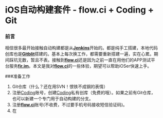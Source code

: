 # iOS自动构建套件 - flow.ci + Coding + Git
### 前言

相信很多最开始接触自动构建都是从[**Jenkins**](https://jenkins.io/)开始的。都是纯手工搭建，本地代码创库也是[**Gitblit**](http://gitblit.com/)搭建的。基本上每次换工作，都需要重新搭建一遍，实在心累。期间踩坑无数，暂且不表。接触到[**flow.ci**](https://flow.ci/)还是因为之前一直在用他们的APP测试平台服务[**fir.im**](https://fir.im/)。本文是我对[**flow.ci**](https://flow.ci/)的一些体验，期望可以帮助iOSer快速上手。



###准备工作

1. Git仓库（什么？还在用SVN！恨铁不成钢的表情）
2. 注册[Coding](https://coding.net)账号，创建[Coding](https://coding.net)私有创库（免费的哦）。如果之前有Git仓库，也可以新建一个专门用于自动构建的分支。
3. 注册[**flow.ci**](https://flow.ci/)账号(不收费，不过要手机号码接收短信验证码)。
4. 在




